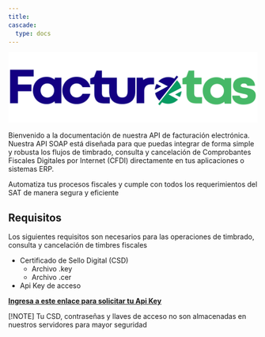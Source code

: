 ```yaml
---
title: 
cascade:
  type: docs
---
```


![Logo Facturotas](logo.png)

Bienvenido a la documentación de nuestra API de facturación electrónica. Nuestra API SOAP está diseñada para que puedas integrar de forma simple y robusta los flujos de timbrado, consulta y cancelación de Comprobantes Fiscales Digitales por Internet (CFDI) directamente en tus aplicaciones o sistemas ERP.

Automatiza tus procesos fiscales y cumple con todos los requerimientos del SAT de manera segura y eficiente

## Requisitos

Los siguientes requisitos son necesarios para las operaciones de timbrado, consulta y cancelación de timbres fiscales
* Certificado de Sello Digital (CSD)
  * Archivo .key
  * Archivo .cer
* Api Key de acceso

**[Ingresa a este enlace para solicitar tu Api Key](https://forms.gle/2eMfosbQEevqTvmE7)**

[!NOTE]
Tu CSD, contraseñas y llaves de acceso no son almacenadas en nuestros servidores para mayor seguridad 